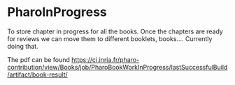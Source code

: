 # PharoInProgress
To store chapter in progress for all the books. 
Once the chapters are ready for reviews we can move them to different booklets, books....
Currently doing that. 

The pdf can be found 
https://ci.inria.fr/pharo-contribution/view/Books/job/PharoBookWorkInProgress/lastSuccessfulBuild/artifact/book-result/
